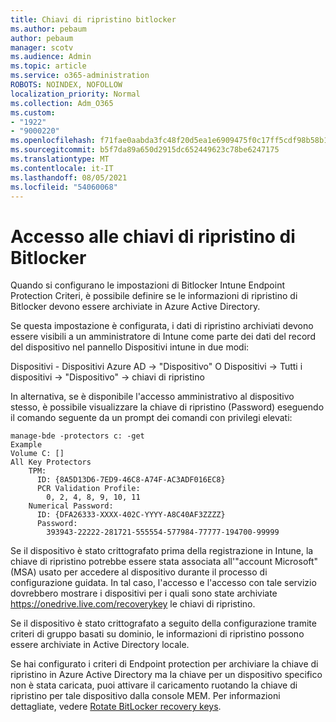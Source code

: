 ```yaml
---
title: Chiavi di ripristino bitlocker
ms.author: pebaum
author: pebaum
manager: scotv
ms.audience: Admin
ms.topic: article
ms.service: o365-administration
ROBOTS: NOINDEX, NOFOLLOW
localization_priority: Normal
ms.collection: Adm_O365
ms.custom:
- "1922"
- "9000220"
ms.openlocfilehash: f71fae0aabda3fc48f20d5ea1e6909475f0c17ff5cdf98b58b1403bd2e291c19
ms.sourcegitcommit: b5f7da89a650d2915dc652449623c78be6247175
ms.translationtype: MT
ms.contentlocale: it-IT
ms.lasthandoff: 08/05/2021
ms.locfileid: "54060068"
---
```

# <a name="accessing-bitlocker-recovery-keys"></a>Accesso alle chiavi di ripristino di Bitlocker

Quando si configurano le impostazioni di Bitlocker Intune Endpoint Protection Criteri, è possibile definire se le informazioni di ripristino di Bitlocker devono essere archiviate in Azure Active Directory.

Se questa impostazione è configurata, i dati di ripristino archiviati devono essere visibili a un amministratore di Intune come parte dei dati del record del dispositivo nel pannello Dispositivi intune in due modi:

Dispositivi - Dispositivi Azure AD -> "Dispositivo" O Dispositivi -> Tutti i dispositivi -> "Dispositivo" -> chiavi di ripristino

In alternativa, se è disponibile l'accesso amministrativo al dispositivo stesso, è possibile visualizzare la chiave di ripristino (Password) eseguendo il comando seguente da un prompt dei comandi con privilegi elevati:

```
manage-bde -protectors c: -get
Example
Volume C: []
All Key Protectors
    TPM:
      ID: {8A5D13D6-7ED9-46C8-A74F-AC3ADF016EC8}
      PCR Validation Profile:
        0, 2, 4, 8, 9, 10, 11
    Numerical Password:
      ID: {DFA26333-XXXX-402C-YYYY-A8C40AF3ZZZZ}
      Password:
        393943-22222-281721-555554-577984-77777-194700-99999
```
Se il dispositivo è stato crittografato prima della registrazione in Intune, la chiave di ripristino potrebbe essere stata associata all'"account Microsoft" (MSA) usato per accedere al dispositivo durante il processo di configurazione guidata. In tal caso, l'accesso e l'accesso con tale servizio dovrebbero mostrare i dispositivi per i quali sono state archiviate  https://onedrive.live.com/recoverykey le chiavi di ripristino.
 
Se il dispositivo è stato crittografato a seguito della configurazione tramite criteri di gruppo basati su dominio, le informazioni di ripristino possono essere archiviate in Active Directory locale.

Se hai configurato i criteri di Endpoint protection per archiviare la chiave di ripristino in Azure Active Directory ma la chiave per un dispositivo specifico non è stata caricata, puoi attivare il caricamento ruotando la chiave di ripristino per tale dispositivo dalla console MEM. Per informazioni dettagliate, vedere [Rotate BitLocker recovery keys](https://docs.microsoft.com/mem/intune/protect/encrypt-devices#view-details-for-recovery-keys).

